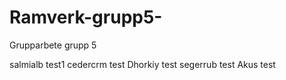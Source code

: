 # Ramverk-grupp5-
Grupparbete grupp 5

salmialb test1
cedercrm test
Dhorkiy test
segerrub test
Akus test
